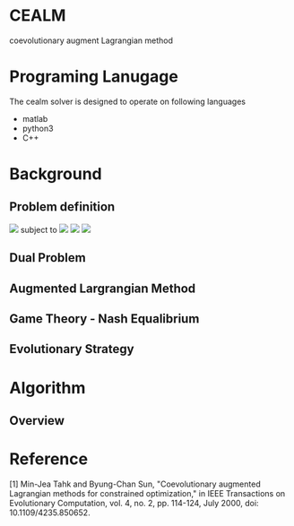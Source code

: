 # CEALM
coevolutionary augment Lagrangian method 

# Programing Lanugage
The cealm solver is designed to operate on following languages
- matlab 
- python3
- C++ 

# Background 
## Problem definition 

<img src="https://render.githubusercontent.com/render/math?math=min J = f(x)">
subject to 

<img src="https://render.githubusercontent.com/render/math?math=g(x)<0">
<img src="https://render.githubusercontent.com/render/math?math=h(x) = 0">
<img src="https://render.githubusercontent.com/render/math?math=lb < x < ub">

## Dual Problem 


## Augmented Largrangian Method 

## Game Theory - Nash Equalibrium


## Evolutionary Strategy 


# Algorithm 
## Overview 


## 


# Reference 
[1] Min-Jea Tahk and Byung-Chan Sun, "Coevolutionary augmented Lagrangian methods for constrained optimization," in IEEE Transactions on Evolutionary Computation, vol. 4, no. 2, pp. 114-124, July 2000, doi: 10.1109/4235.850652.
